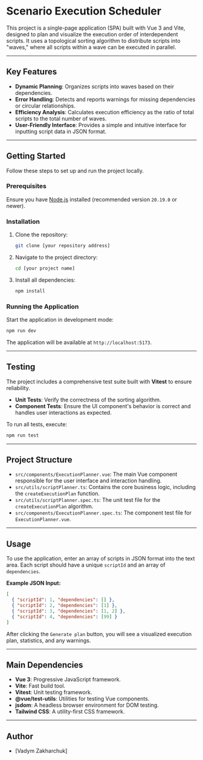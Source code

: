 # Scenario Execution Scheduler

This project is a single-page application (SPA) built with Vue 3 and Vite, designed to plan and visualize the execution order of interdependent scripts. It uses a topological sorting algorithm to distribute scripts into "waves," where all scripts within a wave can be executed in parallel.

-----

## Key Features

* **Dynamic Planning**: Organizes scripts into waves based on their dependencies.
* **Error Handling**: Detects and reports warnings for missing dependencies or circular relationships.
* **Efficiency Analysis**: Calculates execution efficiency as the ratio of total scripts to the total number of waves.
* **User-Friendly Interface**: Provides a simple and intuitive interface for inputting script data in JSON format.

-----

## Getting Started

Follow these steps to set up and run the project locally.

### Prerequisites

Ensure you have [Node.js](https://nodejs.org/) installed (recommended version `20.19.0` or newer).

### Installation

1.  Clone the repository:
    ```bash
    git clone [your repository address]
    ```
2.  Navigate to the project directory:
    ```bash
    cd [your project name]
    ```
3.  Install all dependencies:
    ```bash
    npm install
    ```

### Running the Application

Start the application in development mode:

```bash
npm run dev
```

The application will be available at `http://localhost:5173`.

-----

## Testing

The project includes a comprehensive test suite built with **Vitest** to ensure reliability.

* **Unit Tests**: Verify the correctness of the sorting algorithm.
* **Component Tests**: Ensure the UI component's behavior is correct and handles user interactions as expected.

To run all tests, execute:

```bash
npm run test
```

-----

## Project Structure

* `src/components/ExecutionPlanner.vue`: The main Vue component responsible for the user interface and interaction handling.
* `src/utils/scriptPlanner.ts`: Contains the core business logic, including the `createExecutionPlan` function.
* `src/utils/scriptPlanner.spec.ts`: The unit test file for the `createExecutionPlan` algorithm.
* `src/components/ExecutionPlanner.spec.ts`: The component test file for `ExecutionPlanner.vue`.

-----

## Usage

To use the application, enter an array of scripts in JSON format into the text area. Each script should have a unique `scriptId` and an array of `dependencies`.

**Example JSON Input:**

```json
[
  { "scriptId": 1, "dependencies": [] },
  { "scriptId": 2, "dependencies": [1] },
  { "scriptId": 3, "dependencies": [1, 2] },
  { "scriptId": 4, "dependencies": [99] }
]
```

After clicking the `Generate plan` button, you will see a visualized execution plan, statistics, and any warnings.

-----

## Main Dependencies

* **Vue 3**: Progressive JavaScript framework.
* **Vite**: Fast build tool.
* **Vitest**: Unit testing framework.
* **@vue/test-utils**: Utilities for testing Vue components.
* **jsdom**: A headless browser environment for DOM testing.
* **Tailwind CSS**: A utility-first CSS framework.

-----

## Author

* [Vadym Zakharchuk]
